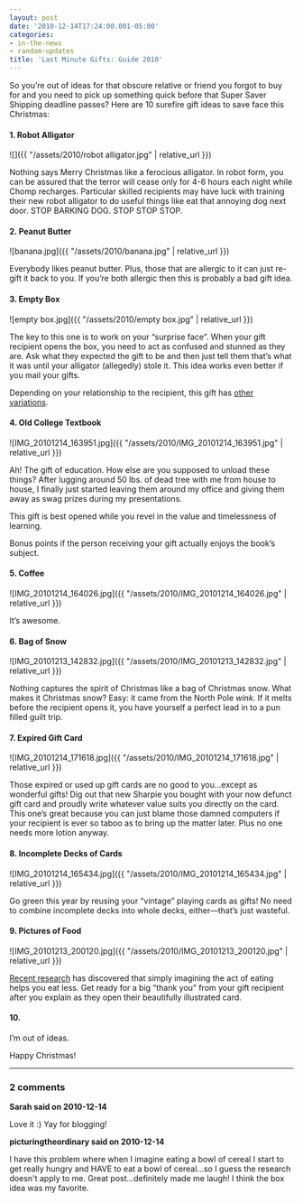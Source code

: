 ```yaml
---
layout: post
date: '2010-12-14T17:24:00.001-05:00'
categories:
- in-the-news
- random-updates
title: 'Last Minute Gifts: Guide 2010'
---
```


So you’re out of ideas for that obscure relative or friend you forgot to buy for and you need to pick up something quick before that Super Saver Shipping deadline passes? Here are 10 surefire gift ideas to save face this Christmas:

#### 1. Robot Alligator

![]({{ "/assets/2010/robot alligator.jpg" | relative_url }})

Nothing says Merry Christmas like a ferocious alligator. In robot form, you can be assured that the terror will cease only for 4-6 hours each night while Chomp recharges. Particular skilled recipients may have luck with training their new robot alligator to do useful things like eat that annoying dog next door. STOP BARKING DOG. STOP STOP STOP.  

#### 2. Peanut Butter

![banana.jpg]({{ "/assets/2010/banana.jpg" | relative_url }})

Everybody likes peanut butter. Plus, those that are allergic to it can just re-gift it back to you. If you’re both allergic then this is probably a bad gift idea.  

#### 3. Empty Box

![empty box.jpg]({{ "/assets/2010/empty box.jpg" | relative_url }})

The key to this one is to work on your “surprise face”. When your gift recipient opens the box, you need to act as confused and stunned as they are. Ask what they expected the gift to be and then just tell them that’s what it was until your alligator (allegedly) stole it. This idea works even better if you mail your gifts.

Depending on your relationship to the recipient, this gift has [other variations](http://www.youtube.com/watch?v=WhwbxEfy7fg).  

#### 4. Old College Textbook

![IMG_20101214_163951.jpg]({{ "/assets/2010/IMG_20101214_163951.jpg" | relative_url }})

Ah! The gift of education. How else are you supposed to unload these things? After lugging around 50 lbs. of dead tree with me from house to house, I finally just started leaving them around my office and giving them away as swag prizes during my presentations.

This gift is best opened while you revel in the value and timelessness of learning. 

Bonus points if the person receiving your gift actually enjoys the book’s subject.  

#### 5. Coffee

![IMG_20101214_164026.jpg]({{ "/assets/2010/IMG_20101214_164026.jpg" | relative_url }})

It’s awesome.  

#### 6. Bag of Snow

![IMG_20101213_142832.jpg]({{ "/assets/2010/IMG_20101213_142832.jpg" | relative_url }})

Nothing captures the spirit of Christmas like a bag of Christmas snow. What makes it Christmas snow? Easy: it came from the North Pole *wink*. If it melts before the recipient opens it, you have yourself a perfect lead in to a pun filled guilt trip.  

#### 7. Expired Gift Card

![IMG_20101214_171618.jpg]({{ "/assets/2010/IMG_20101214_171618.jpg" | relative_url }})

Those expired or used up gift cards are no good to you...except as wonderful gifts! Dig out that new Sharpie you bought with your now defunct gift card and proudly write whatever value suits you directly on the card. This one’s great because you can just blame those damned computers if your recipient is ever so taboo as to bring up the matter later. Plus no one needs more lotion anyway.  

#### 8. Incomplete Decks of Cards

![IMG_20101214_165434.jpg]({{ "/assets/2010/IMG_20101214_165434.jpg" | relative_url }})

Go green this year by reusing your “vintage” playing cards as gifts! No need to combine incomplete decks into whole decks, either—that’s just wasteful.  

#### 9. Pictures of Food

![IMG_20101213_200120.jpg]({{ "/assets/2010/IMG_20101213_200120.jpg" | relative_url }})

[Recent research](http://www.livescience.com/health/imagining-food-to-eat-less-101209.html) has discovered that simply imagining the act of eating helps you eat less. Get ready for a big “thank you” from your gift recipient after you explain as they open their beautifully illustrated card.  

#### 10.

I’m out of ideas.

Happy Christmas!

---

### 2 comments

**Sarah said on 2010-12-14**

Love it :)  Yay for blogging!

**picturingtheordinary said on 2010-12-14**

I have this problem where when I imagine eating a bowl of cereal I start to get really hungry and HAVE to eat a bowl of cereal...so I guess the research doesn't apply to me. Great post...definitely made me laugh! I think the box idea was my favorite.

